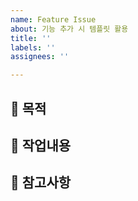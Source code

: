 ```yaml
---
name: Feature Issue
about: 기능 추가 시 템플릿 활용
title: ''
labels: ''
assignees: ''

---
```


## 🚩 목적

## 🔧 작업내용

## 📒 참고사항
